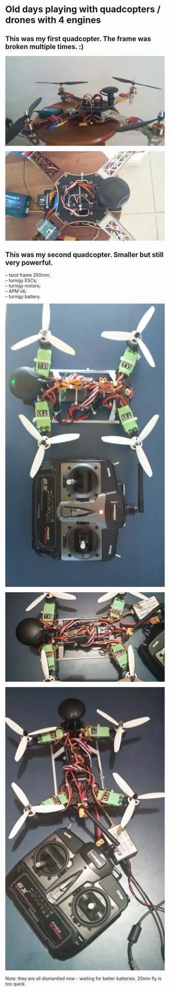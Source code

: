 # Old days playing with quadcopters / drones with 4 engines  

## This was my first quadcopter. The frame was broken multiple times. :)  

![Screenshot](wp-1460300713213.jpg)  

![Screenshot](wp-1460300781026.jpg) 

## This was my second quadcopter. Smaller but still very powerful.  

– tarot frame 250mm;  
– turnigy ESCs;  
– turnigy motors;  
– APM v6;  
– turnigy battery.  

![Screenshot](wp-1458494061309.jpg) 

![Screenshot](wp-1458429821010.jpg) 

![Screenshot](wp-1458429774049.jpg) 

Note: they are all dismantled now - waiting for better batteries. 20min fly is too quick.   